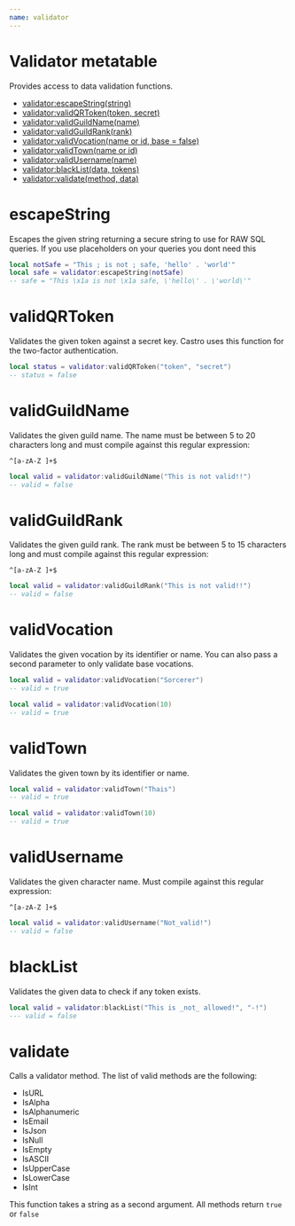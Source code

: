 ```yaml
---
name: validator
---
```


# Validator metatable

Provides access to data validation functions.

- [validator:escapeString(string)](#escapestring)
- [validator:validQRToken(token, secret)](#validqrtoken)
- [validator:validGuildName(name)](#validguildname)
- [validator:validGuildRank(rank)](#validguildrank)
- [validator:validVocation(name or id, base = false)](#validvocation)
- [validator:validTown(name or id)](#validtown)
- [validator:validUsername(name)](#validusername)
- [validator:blackList(data, tokens)](#blacklist)
- [validator:validate(method, data)](#validate)

# escapeString

Escapes the given string returning a secure string to use for RAW SQL queries. If you use placeholders on your queries you dont need this

```lua
local notSafe = "This ; is not ; safe, 'hello' . 'world'"
local safe = validator:escapeString(notSafe)
-- safe = "This \x1a is not \x1a safe, \'hello\' . \'world\'"
```

# validQRToken

Validates the given token against a secret key. Castro uses this function for the two-factor authentication.

```lua
local status = validator:validQRToken("token", "secret")
-- status = false
```

# validGuildName

Validates the given guild name. The name must be between 5 to 20 characters long and must compile against this regular expression: 

```
^[a-zA-Z ]+$
```

```lua
local valid = validator:validGuildName("This is not valid!!")
-- valid = false
```

# validGuildRank

Validates the given guild rank. The rank must be between 5 to 15 characters long and must compile against this regular expression: 

```
^[a-zA-Z ]+$
```

```lua
local valid = validator:validGuildRank("This is not valid!!")
-- valid = false
```

# validVocation

Validates the given vocation by its identifier or name. You can also pass a second parameter to only validate base vocations.
 
```lua
local valid = validator:validVocation("Sorcerer")
-- valid = true
``` 

```lua
local valid = validator:validVocation(10)
-- valid = true
```

# validTown

Validates the given town by its identifier or name.

```lua
local valid = validator:validTown("Thais")
-- valid = true
``` 

```lua
local valid = validator:validTown(10)
-- valid = true
```

# validUsername

Validates the given character name. Must compile against this regular expression: 

```
^[a-zA-Z ]+$
```

```lua
local valid = validator:validUsername("Not_valid!")
-- valid = false
```

# blackList

Validates the given data to check if any token exists.

```lua
local valid = validator:blackList("This is _not_ allowed!", "-!")
--- valid = false
```

# validate

Calls a validator method. The list of valid methods are the following:

- IsURL
- IsAlpha
- IsAlphanumeric
- IsEmail
- IsJson
- IsNull
- IsEmpty
- IsASCII
- IsUpperCase
- IsLowerCase
- IsInt

This function takes a string as a second argument. All methods return `true` or `false`